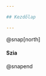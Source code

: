 ```yaml
---

## Kezdőlap

---
```



@snap[north]
#### Szia
@snapend

<canvas data-chart="horizontalBar">
<!-- 
{
 "data": {
  "labels": [
	"Emberi kapacitás",
	"Ön- és továbbképzés",
	"Proaktivitás",
	"Interperszonális Kapacitás",
	"Bizalom és nyitottság",
	"Reflektivitás",
	"Szervezeti kapacitás",
	"Tudásmenedzsment",
	"Támogatás és felhatalmazás",
	"Tanuló- és tanulásközpontú jövőkép",
	"Hálózati kapacitás",
	"Rendszergondolkodás",
	"Hálózatépítés- és fenntartás"

],
  "datasets": [
   {
    "data":[
	63.75,
	67.05,
	59.72,
	63.44,
	75.00,
	58.48,
	54.69,
	56.25,
	54.69,
	53.13,
	53.13,
	60.16,
	48.44

],

    "label":"%",
"backgroundColor":[
"DodgerBlue",
"LightBlue",
"LightBlue"
]
   }
  ]
 }, 
 "options": {
 "responsive": "true"
    }
 
}
-->
</canvas>

---
